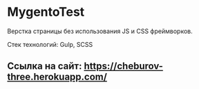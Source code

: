 # MygentoTest
Верстка страницы без использования JS и CSS фреймворков.

Стек технологий: Gulp, SCSS

## Ссылка на сайт: https://cheburov-three.herokuapp.com/
